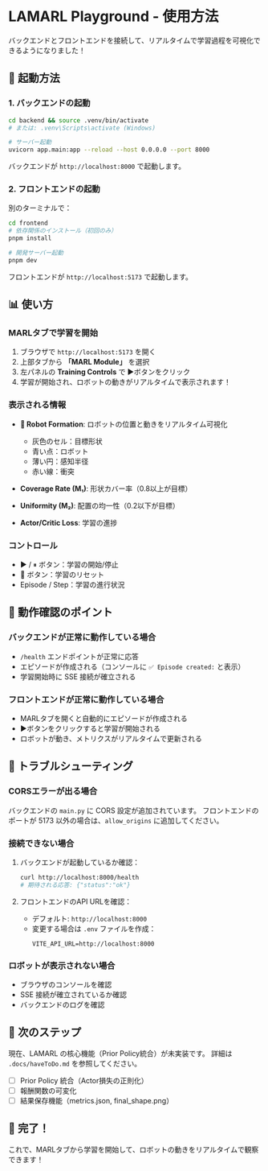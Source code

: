 # LAMARL Playground - 使用方法

バックエンドとフロントエンドを接続して、リアルタイムで学習過程を可視化できるようになりました！

## 🚀 起動方法

### 1. バックエンドの起動

```bash
cd backend && source .venv/bin/activate
# または: .venv\Scripts\activate (Windows)

# サーバー起動
uvicorn app.main:app --reload --host 0.0.0.0 --port 8000
```

バックエンドが `http://localhost:8000` で起動します。

### 2. フロントエンドの起動

別のターミナルで：

```bash
cd frontend
# 依存関係のインストール（初回のみ）
pnpm install

# 開発サーバー起動
pnpm dev
```

フロントエンドが `http://localhost:5173` で起動します。

## 📊 使い方

### MARLタブで学習を開始

1. ブラウザで `http://localhost:5173` を開く
2. 上部タブから **「MARL Module」** を選択
3. 左パネルの **Training Controls** で ▶ボタンをクリック
4. 学習が開始され、ロボットの動きがリアルタイムで表示されます！

### 表示される情報

- **🤖 Robot Formation**: ロボットの位置と動きをリアルタイム可視化
  - 灰色のセル：目標形状
  - 青い点：ロボット
  - 薄い円：感知半径
  - 赤い線：衝突

- **Coverage Rate (M₁)**: 形状カバー率（0.8以上が目標）
- **Uniformity (M₂)**: 配置の均一性（0.2以下が目標）
- **Actor/Critic Loss**: 学習の進捗

### コントロール

- ▶ / ⏸ ボタン：学習の開始/停止
- 🔄 ボタン：学習のリセット
- Episode / Step：学習の進行状況

## 🎯 動作確認のポイント

### バックエンドが正常に動作している場合

- `/health` エンドポイントが正常に応答
- エピソードが作成される（コンソールに `✅ Episode created:` と表示）
- 学習開始時に SSE 接続が確立される

### フロントエンドが正常に動作している場合

- MARLタブを開くと自動的にエピソードが作成される
- ▶ボタンをクリックすると学習が開始される
- ロボットが動き、メトリクスがリアルタイムで更新される

## 🐛 トラブルシューティング

### CORSエラーが出る場合

バックエンドの `main.py` に CORS 設定が追加されています。
フロントエンドのポートが 5173 以外の場合は、`allow_origins` に追加してください。

### 接続できない場合

1. バックエンドが起動しているか確認：
   ```bash
   curl http://localhost:8000/health
   # 期待される応答: {"status":"ok"}
   ```

2. フロントエンドのAPI URLを確認：
   - デフォルト: `http://localhost:8000`
   - 変更する場合は `.env` ファイルを作成：
     ```
     VITE_API_URL=http://localhost:8000
     ```

### ロボットが表示されない場合

- ブラウザのコンソールを確認
- SSE 接続が確立されているか確認
- バックエンドのログを確認

## 📝 次のステップ

現在、LAMARL の核心機能（Prior Policy統合）が未実装です。
詳細は `.docs/haveToDo.md` を参照してください。

- [ ] Prior Policy 統合（Actor損失の正則化）
- [ ] 報酬関数の可変化
- [ ] 結果保存機能（metrics.json, final_shape.png）

## 🎉 完了！

これで、MARLタブから学習を開始して、ロボットの動きをリアルタイムで観察できます！

